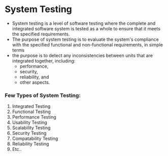 # System Testing
* System testing is a level of software testing where the complete and integrated software system is tested as a whole to ensure that it meets the specified requirements.
* The purpose of system testing is to evaluate the system's compliance with the specified functional and non-functional requirements, in simple terms
* the purpose is to detect any inconsistencies between units that are integrated together, including:
  * performance,
  * security,
  * reliability, and
  * other aspects.


### Few Types of System Testing:

1. Integrated Testing
2. Functional Testing
3. Performance Testing
4. Usability Testing
5. Scalability Testing
6. Security Testing
7. Compatability Testing
8. Reliability Testing
9. Etc..


